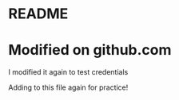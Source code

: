 # README #
# Modified on github.com #

I modified it again to test credentials

Adding to this file again for practice!
